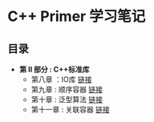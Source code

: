 # C++ Primer 学习笔记

## 目录

- **第 II 部分 : C++标准库**
  - 第八章 ：IO库 [链接](https://github.com/lzy2022cg/C-Primer/blob/main/Node/8.1.md)
  - 第九章 : 顺序容器 [链接]()
  - 第十章 : 泛型算法 [链接]()
  - 第十一章 : 关联容器 [链接]()
